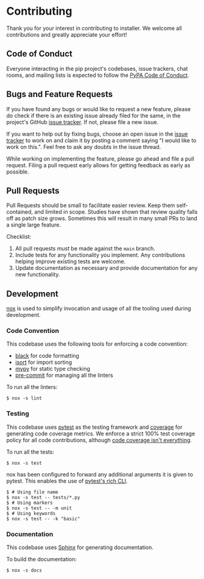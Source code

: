 # Contributing

Thank you for your interest in contributing to installer. We welcome all
contributions and greatly appreciate your effort!

## Code of Conduct

Everyone interacting in the pip project's codebases, issue trackers, chat rooms,
and mailing lists is expected to follow the [PyPA Code of Conduct][coc].

[coc]: https://www.pypa.io/en/latest/code-of-conduct/

## Bugs and Feature Requests

If you have found any bugs or would like to request a new feature, please do
check if there is an existing issue already filed for the same, in the project's
GitHub [issue tracker]. If not, please file a new issue.

If you want to help out by fixing bugs, choose an open issue in the [issue
tracker] to work on and claim it by posting a comment saying "I would like to
work on this.". Feel free to ask any doubts in the issue thread.

While working on implementing the feature, please go ahead and file a pull
request. Filing a pull request early allows for getting feedback as early as
possible.

[issue tracker]: https://github.com/pypa/installer/issues

## Pull Requests

Pull Requests should be small to facilitate easier review. Keep them
self-contained, and limited in scope. Studies have shown that review quality
falls off as patch size grows. Sometimes this will result in many small PRs to
land a single large feature.

Checklist:

1. All pull requests _must_ be made against the `main` branch.
2. Include tests for any functionality you implement. Any contributions helping
   improve existing tests are welcome.
3. Update documentation as necessary and provide documentation for any new
   functionality.

## Development

[nox] is used to simplify invocation and usage of all the tooling used during
development.

[nox]: https://github.com/theacodes/nox

### Code Convention

This codebase uses the following tools for enforcing a code convention:

- [black] for code formatting
- [isort] for import sorting
- [mypy] for static type checking
- [pre-commit] for managing all the linters

To run all the linters:

```sh-session
$ nox -s lint
```

[black]: https://github.com/psf/black
[isort]: https://github.com/timothycrosley/isort
[mypy]: https://github.com/python/mypy
[pre-commit]: https://pre-commit.com/

### Testing

This codebase uses [pytest] as the testing framework and [coverage] for
generating code coverage metrics. We enforce a strict 100% test coverage policy
for all code contributions, although [code coverage isn't everything].

To run all the tests:

```sh-session
$ nox -s test
```

nox has been configured to forward any additional arguments it is given to
pytest. This enables the use of [pytest's rich CLI].

```
$ # Using file name
$ nox -s test -- tests/*.py
$ # Using markers
$ nox -s test -- -m unit
$ # Using keywords
$ nox -s test -- -k "basic"
```

[pytest]: https://docs.pytest.org/en/stable/
[coverage]: https://coverage.readthedocs.io/
[code coverage isn't everything]:
  https://bryanpendleton.blogspot.com/2011/02/code-coverage-isnt-everything-but-its.html
[pytest's rich cli]:
  https://docs.pytest.org/en/latest/usage.html#specifying-tests-selecting-tests

### Documentation

This codebase uses [Sphinx] for generating documentation.

To build the documentation:

```sh-session
$ nox -s docs
```

[sphinx]: https://www.sphinx-doc.org/
